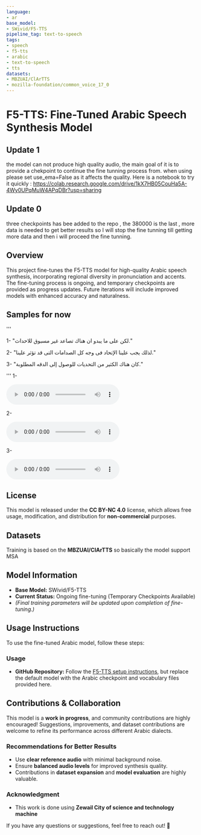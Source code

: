 ```yaml
---
language:
- ar
base_model:
- SWivid/F5-TTS
pipeline_tag: text-to-speech
tags:
- speech
- f5-tts
- arabic
- text-to-speech
- tts
datasets:
- MBZUAI/ClArTTS
- mozilla-foundation/common_voice_17_0
---
```

# F5-TTS: Fine-Tuned Arabic Speech Synthesis Model
## Update 1
the model can not produce high quality audio, the main goal of it is to provide a chekpoint to continue the fine tunning process from.
when using please set use_ema=False as it affects the quality.
Here is a notebook to try it quickly : https://colab.research.google.com/drive/1kX7HB05CouHa5A-4Wy0UPqMuW4APqDBr?usp=sharing
## Update 0
three checkpoints has bee added to the repo , the 380000 is the last , more data is needed to get better results so I will stop the fine tunning till getting more data and then i will proceed the fine tunning.
## Overview
This project fine-tunes the F5-TTS model for high-quality Arabic speech synthesis, incorporating regional diversity in pronunciation and accents. The fine-tuning process is ongoing, and temporary checkpoints are provided as progress updates. Future iterations will include improved models with enhanced accuracy and naturalness.

## Samples for now 
'''

1- "لكن على ما يبدو ان هناك تصاعد غير مسبوق للاحداث."

2- "لذلك يجب علينا الإتحاد فى وجه كل الصدامات التى قد تؤثر علينا."

3- "كان هناك الكثير من التحديات للوصول إلى الدقه المطلوبة."

'''
1- 

<audio controls src="https://cdn-uploads.huggingface.co/production/uploads/645098004f731658826cfe57/Co1vv5UnOffDEyPGY47li.wav"></audio>


2- 

<audio controls src="https://cdn-uploads.huggingface.co/production/uploads/645098004f731658826cfe57/jeKaMPd7f9P11aPCe5Y_0.wav"></audio>

3-

<audio controls src="https://cdn-uploads.huggingface.co/production/uploads/645098004f731658826cfe57/-c4gemoEcNX53CA21IheJ.wav"></audio>

## License
This model is released under the **CC BY-NC 4.0** license, which allows free usage, modification, and distribution for **non-commercial** purposes.

## Datasets
Training is based on the **MBZUAI/ClArTTS** so basically the model support MSA
## Model Information
- **Base Model:** SWivid/F5-TTS  
- **Current Status:** Ongoing fine-tuning (Temporary Checkpoints Available)  
- *(Final training parameters will be updated upon completion of fine-tuning.)*

## Usage Instructions
To use the fine-tuned Arabic model, follow these steps:


### Usage 
- **GitHub Repository:** Follow the [F5-TTS setup instructions](https://github.com/SWivid/F5-TTS), but replace the default model with the Arabic checkpoint and vocabulary files provided here.

## Contributions & Collaboration
This model is a **work in progress**, and community contributions are highly encouraged! Suggestions, improvements, and dataset contributions are welcome to refine its performance across different Arabic dialects.

### Recommendations for Better Results
- Use **clear reference audio** with minimal background noise.  
- Ensure **balanced audio levels** for improved synthesis quality.  
- Contributions in **dataset expansion** and **model evaluation** are highly valuable.
### Acknowledgment 
- This work is done using **Zewail City of science and technology machine**

  
If you have any questions or suggestions, feel free to reach out! 🚀